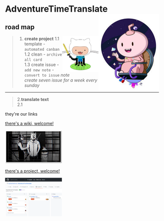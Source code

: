 # AdventureTimeTranslate <img align="right" src="/img/016.jpg">
road map  
---
>1. **create project**  <img align="right" src="img/gitfinn.jpg" width="27%"></img> 
>1.1 template - `automated canban`  
>1.2 clean - `archive all card`  
>1.3 create issue - `add new note` - `convert to issue`
>_note_  
>_create seven issue for a week every sunday_  
---  
>2.**translate text**  
>2.1 
>
>
>



they're our links  

[there's a wiki, welcome!](https://github.com/SophiaOrekhova/AdventureTimeTranslate/wiki)

<img src="img/009_1.jpg" width="37%"></img>


[there's a project, welcome!](https://github.com/SophiaOrekhova/AdventureTimeTranslate/projects/2)

<img src="img/projects1.png" width="37%"></img>    
